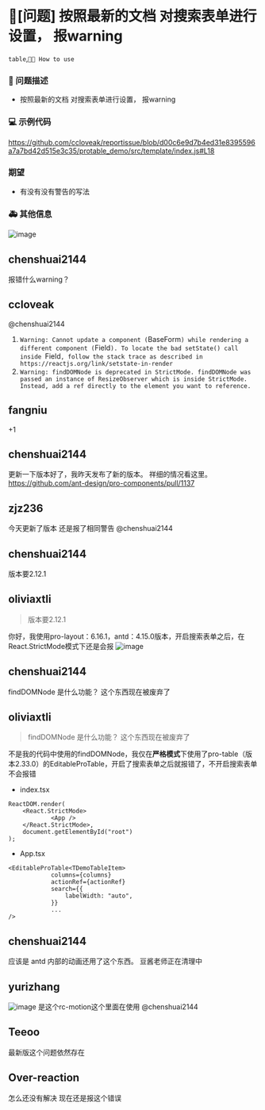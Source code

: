 # 🧐[问题] 按照最新的文档 对搜索表单进行设置， 报warning

`table`,`🤷🏼 How to use`

### 🧐 问题描述

- 按照最新的文档 对搜索表单进行设置， 报warning

### 💻 示例代码

https://github.com/ccloveak/reportissue/blob/d00c6e9d7b4ed31e8395596a7a7bd42d515e3c35/protable_demo/src/template/index.js#L18

### 期望

- 有没有没有警告的写法

### 🚑 其他信息

![image](https://user-images.githubusercontent.com/38686314/100593810-35499080-333c-11eb-8510-10ee7f92ccde.png)

## chenshuai2144

报错什么warning？

## ccloveak

@chenshuai2144

1. `Warning: Cannot update a component (`BaseForm`) while rendering a different component (`Field`). To locate the bad setState() call inside `Field`, follow the stack trace as described in https://reactjs.org/link/setstate-in-render`
2. `Warning: findDOMNode is deprecated in StrictMode. findDOMNode was passed an instance of ResizeObserver which is inside StrictMode. Instead, add a ref directly to the element you want to reference. `

## fangniu

+1

## chenshuai2144

更新一下版本好了，我昨天发布了新的版本。
祥细的情况看这里。https://github.com/ant-design/pro-components/pull/1137

## zjz236

今天更新了版本 还是报了相同警告 @chenshuai2144

## chenshuai2144

版本要2.12.1

## oliviaxtli

> 版本要2.12.1

你好，我使用pro-layout：6.16.1，antd：4.15.0版本，开启搜索表单之后，在React.StrictMode模式下还是会报
![image](https://user-images.githubusercontent.com/31402051/114826788-809ba180-9dfa-11eb-9bf0-1b82433af1b0.png)

## chenshuai2144

findDOMNode 是什么功能？
这个东西现在被废弃了

## oliviaxtli

> findDOMNode 是什么功能？
> 这个东西现在被废弃了

不是我的代码中使用的findDOMNode，我仅在**严格模式**下使用了pro-table（版本2.33.0）的EditableProTable，开启了搜索表单之后就报错了，不开启搜索表单不会报错

- index.tsx

```
ReactDOM.render(
    <React.StrictMode>
            <App />
    </React.StrictMode>,
    document.getElementById("root")
);
```

- App.tsx

```
<EditableProTable<TDemoTableItem>
            columns={columns}
            actionRef={actionRef}
            search={{
                labelWidth: "auto",
            }}
            ...
/>
```

## chenshuai2144

应该是 antd 内部的动画还用了这个东西。
豆酱老师正在清理中

## yurizhang

![image](https://user-images.githubusercontent.com/20555332/140699268-34e8dc87-c440-4385-a9b5-d934fbf69c3e.png)
是这个rc-motion这个里面在使用
@chenshuai2144

## Teeoo

最新版这个问题依然存在

## Over-reaction

怎么还没有解决 现在还是报这个错误
